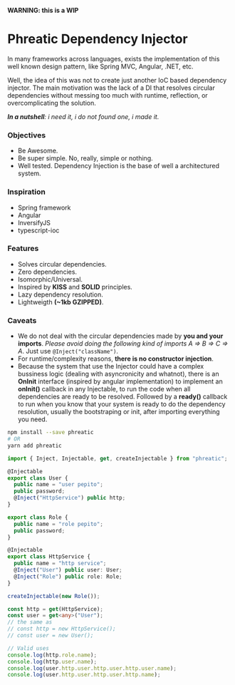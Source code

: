 **WARNING: this is a WIP**

# Phreatic Dependency Injector

In many frameworks across languages, exists the implementation of this well known design pattern, like Spring MVC, Angular, .NET, etc.

Well, the idea of this was not to create just another IoC based dependency injector. The main motivation was the lack of a DI that resolves circular dependencies without messing too much with runtime, reflection, or overcomplicating the solution.

_**In a nutshell**: i need it, i do not found one, i made it._

### Objectives

* Be Awesome.
* Be super simple. No, really, simple or nothing.
* Well tested. Dependency Injection is the base of well a architectured system.

### Inspiration

* Spring framework
* Angular
* InversifyJS
* typescript-ioc

### Features

* Solves circular dependencies.
* Zero dependencies.
* Isomorphic/Universal.
* Inspired by **KISS** and **SOLID** principles.
* Lazy dependency resolution.
* Lightweigth **(~1kb GZIPPED)**.

### Caveats

* We do not deal with the circular dependencies made by **you and your imports**. _Please avoid doing the following kind of imports A => B => C => A_. Just use `@Inject("className")`.
* For runtime/complexity reasons, **there is no constructor injection**.
* Because the system that use the Injector could have a complex bussiness logic (dealing with asyncronicity and whatnot), there is an **OnInit** interface (inspired by angular implementation) to implement an **onInit()** callback in any Injectable, to run the code when all dependencies are ready to be resolved. Followed by a **ready()** callback to run when you know that your system is ready to do the dependency resolution, usually the bootstraping or init, after importing everything you need.

```Bash
npm install --save phreatic
# OR
yarn add phreatic
```

```Typescript
import { Inject, Injectable, get, createInjectable } from "phreatic";

@Injectable
export class User {
  public name = "user pepito";
  public password;
  @Inject("HttpService") public http;
}

export class Role {
  public name = "role pepito";
  public password;
}

@Injectable
export class HttpService {
  public name = "http service";
  @Inject("User") public user: User;
  @Inject("Role") public role: Role;
}

createInjectable(new Role());

const http = get(HttpService);
const user = get<any>("User");
// the same as
// const http = new HttpService();
// const user = new User();

// Valid uses
console.log(http.role.name);
console.log(http.user.name);
console.log(user.http.user.http.user.http.user.name);
console.log(user.http.user.http.user.http.name);
```
